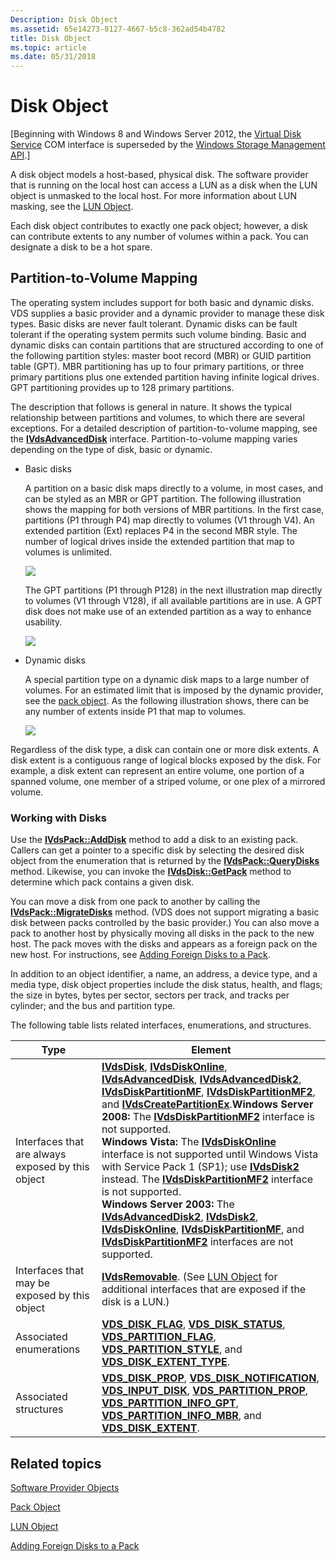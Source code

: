 ```yaml
---
Description: Disk Object
ms.assetid: 65e14273-8127-4667-b5c8-362ad54b4782
title: Disk Object
ms.topic: article
ms.date: 05/31/2018
---
```


# Disk Object

\[Beginning with Windows 8 and Windows Server 2012, the [Virtual Disk Service](virtual-disk-service-portal.md) COM interface is superseded by the [Windows Storage Management API](/previous-versions/windows/desktop/stormgmt/windows-storage-management-api-portal).\]

A disk object models a host-based, physical disk. The software provider that is running on the local host can access a LUN as a disk when the LUN object is unmasked to the local host. For more information about LUN masking, see the [LUN Object](lun-object.md).

Each disk object contributes to exactly one pack object; however, a disk can contribute extents to any number of volumes within a pack. You can designate a disk to be a hot spare.

## Partition-to-Volume Mapping

The operating system includes support for both basic and dynamic disks. VDS supplies a basic provider and a dynamic provider to manage these disk types. Basic disks are never fault tolerant. Dynamic disks can be fault tolerant if the operating system permits such volume binding. Basic and dynamic disks can contain partitions that are structured according to one of the following partition styles: master boot record (MBR) or GUID partition table (GPT). MBR partitioning has up to four primary partitions, or three primary partitions plus one extended partition having infinite logical drives. GPT partitioning provides up to 128 primary partitions.

The description that follows is general in nature. It shows the typical relationship between partitions and volumes, to which there are several exceptions. For a detailed description of partition-to-volume mapping, see the [**IVdsAdvancedDisk**](/windows/desktop/api/Vds/nn-vds-ivdsadvanceddisk) interface. Partition-to-volume mapping varies depending on the type of disk, basic or dynamic.

-   Basic disks

    A partition on a basic disk maps directly to a volume, in most cases, and can be styled as an MBR or GPT partition. The following illustration shows the mapping for both versions of MBR partitions. In the first case, partitions (P1 through P4) map directly to volumes (V1 through V4). An extended partition (Ext) replaces P4 in the second MBR style. The number of logical drives inside the extended partition that map to volumes is unlimited.

    ![](images/vdsbasicmapping.png)

    The GPT partitions (P1 through P128) in the next illustration map directly to volumes (V1 through V128), if all available partitions are in use. A GPT disk does not make use of an extended partition as a way to enhance usability.

    ![](images/vdsbasicmappinggpt.png)

-   Dynamic disks

    A special partition type on a dynamic disk maps to a large number of volumes. For an estimated limit that is imposed by the dynamic provider, see the [pack object](pack-object.md). As the following illustration shows, there can be any number of extents inside P1 that map to volumes.

    ![](images/vdsdynamicmapping.png)

Regardless of the disk type, a disk can contain one or more disk extents. A disk extent is a contiguous range of logical blocks exposed by the disk. For example, a disk extent can represent an entire volume, one portion of a spanned volume, one member of a striped volume, or one plex of a mirrored volume.

### Working with Disks

Use the [**IVdsPack::AddDisk**](/windows/desktop/api/Vds/nf-vds-ivdspack-adddisk) method to add a disk to an existing pack. Callers can get a pointer to a specific disk by selecting the desired disk object from the enumeration that is returned by the [**IVdsPack::QueryDisks**](/windows/desktop/api/Vds/nf-vds-ivdspack-querydisks) method. Likewise, you can invoke the [**IVdsDisk::GetPack**](/windows/desktop/api/Vds/nf-vds-ivdsdisk-getpack) method to determine which pack contains a given disk.

You can move a disk from one pack to another by calling the [**IVdsPack::MigrateDisks**](/windows/desktop/api/Vds/nf-vds-ivdspack-migratedisks) method. (VDS does not support migrating a basic disk between packs controlled by the basic provider.) You can also move a pack to another host by physically moving all disks in the pack to the new host. The pack moves with the disks and appears as a foreign pack on the new host. For instructions, see [Adding Foreign Disks to a Pack](adding-foreign-disks-to-a-pack.md).

In addition to an object identifier, a name, an address, a device type, and a media type, disk object properties include the disk status, health, and flags; the size in bytes, bytes per sector, sectors per track, and tracks per cylinder; and the bus and partition type.

The following table lists related interfaces, enumerations, and structures.



| Type                                              | Element                                                                                                                                                                                                                                                                                                                                                                                                                                                                                                                                                                                                                                                                                                                                                                                                                                                                                                                                                                                                                                                                |
|---------------------------------------------------|------------------------------------------------------------------------------------------------------------------------------------------------------------------------------------------------------------------------------------------------------------------------------------------------------------------------------------------------------------------------------------------------------------------------------------------------------------------------------------------------------------------------------------------------------------------------------------------------------------------------------------------------------------------------------------------------------------------------------------------------------------------------------------------------------------------------------------------------------------------------------------------------------------------------------------------------------------------------------------------------------------------------------------------------------------------------|
| Interfaces that are always exposed by this object | [**IVdsDisk**](/windows/desktop/api/Vds/nn-vds-ivdsdisk), [**IVdsDiskOnline**](/windows/desktop/api/Vds/nn-vds-ivdsdiskonline), [**IVdsAdvancedDisk**](/windows/desktop/api/Vds/nn-vds-ivdsadvanceddisk), [**IVdsAdvancedDisk2**](/windows/desktop/api/Vds/nn-vds-ivdsadvanceddisk2), [**IVdsDiskPartitionMF**](/windows/desktop/api/Vds/nn-vds-ivdsdiskpartitionmf), [**IVdsDiskPartitionMF2**](/windows/desktop/api/Vds/nn-vds-ivdsdiskpartitionmf2), and [**IVdsCreatePartitionEx**](/windows/desktop/api/Vds/nn-vds-ivdscreatepartitionex).**Windows Server 2008:** The [**IVdsDiskPartitionMF2**](/windows/desktop/api/Vds/nn-vds-ivdsdiskpartitionmf2) interface is not supported.<br/> **Windows Vista:** The [**IVdsDiskOnline**](/windows/desktop/api/Vds/nn-vds-ivdsdiskonline) interface is not supported until Windows Vista with Service Pack 1 (SP1); use [**IVdsDisk2**](/windows/desktop/api/Vds/nn-vds-ivdsdisk2) instead. The [**IVdsDiskPartitionMF2**](/windows/desktop/api/Vds/nn-vds-ivdsdiskpartitionmf2) interface is not supported.<br/> **Windows Server 2003:** The [**IVdsAdvancedDisk2**](/windows/desktop/api/Vds/nn-vds-ivdsadvanceddisk2), [**IVdsDisk2**](/windows/desktop/api/Vds/nn-vds-ivdsdisk2), [**IVdsDiskOnline**](/windows/desktop/api/Vds/nn-vds-ivdsdiskonline), [**IVdsDiskPartitionMF**](/windows/desktop/api/Vds/nn-vds-ivdsdiskpartitionmf), and [**IVdsDiskPartitionMF2**](/windows/desktop/api/Vds/nn-vds-ivdsdiskpartitionmf2) interfaces are not supported.<br/> |
| Interfaces that may be exposed by this object     | [**IVdsRemovable**](/windows/desktop/api/Vds/nn-vds-ivdsremovable). (See [LUN Object](lun-object.md) for additional interfaces that are exposed if the disk is a LUN.)<br/>                                                                                                                                                                                                                                                                                                                                                                                                                                                                                                                                                                                                                                                                                                                                                                                                                                                                                                                 |
| Associated enumerations                           | [**VDS\_DISK\_FLAG**](/windows/desktop/api/Vds/ne-vds-vds_disk_flag), [**VDS\_DISK\_STATUS**](/windows/desktop/api/Vds/ne-vds-vds_disk_status), [**VDS\_PARTITION\_FLAG**](/windows/desktop/api/Vds/ne-vds-vds_partition_flag), [**VDS\_PARTITION\_STYLE**](/windows/win32/api/vds/ne-vds-__vds_partition_style), and [**VDS\_DISK\_EXTENT\_TYPE**](/windows/desktop/api/Vds/ne-vds-vds_disk_extent_type).                                                                                                                                                                                                                                                                                                                                                                                                                                                                                                                                                                                                                                                                                                                                                                                                     |
| Associated structures                             | [**VDS\_DISK\_PROP**](/windows/desktop/api/Vds/ns-vds-vds_disk_prop), [**VDS\_DISK\_NOTIFICATION**](/windows/desktop/api/Vds/ns-vds-vds_disk_notification), [**VDS\_INPUT\_DISK**](/windows/desktop/api/Vds/ns-vds-vds_input_disk), [**VDS\_PARTITION\_PROP**](/windows/desktop/api/Vds/ns-vds-vds_partition_prop), [**VDS\_PARTITION\_INFO\_GPT**](/windows/desktop/api/Vds/ns-vds-vds_partition_info_gpt), [**VDS\_PARTITION\_INFO\_MBR**](/windows/desktop/api/Vds/ns-vds-vds_partition_info_mbr), and [**VDS\_DISK\_EXTENT**](/windows/desktop/api/Vds/ns-vds-vds_disk_extent).                                                                                                                                                                                                                                                                                                                                                                                                                                                                                                                                                                                                                                                                                        |



 

## Related topics

<dl> <dt>

[Software Provider Objects](software-provider-objects.md)
</dt> <dt>

[Pack Object](pack-object.md)
</dt> <dt>

[LUN Object](lun-object.md)
</dt> <dt>

[Adding Foreign Disks to a Pack](adding-foreign-disks-to-a-pack.md)
</dt> </dl>

 

